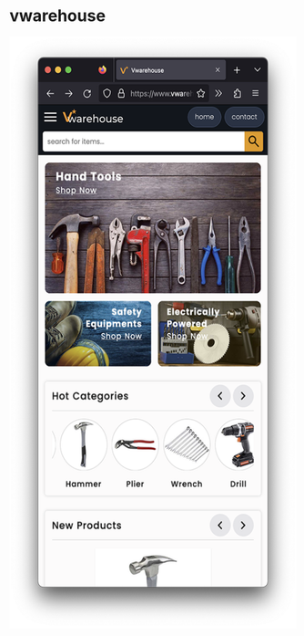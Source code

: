 # vwarehouse
<img src="https://github.com/locleofficial/vwarehouse/blob/main/ResizedDemoImage/1-home.png" width="550" height="1038">
